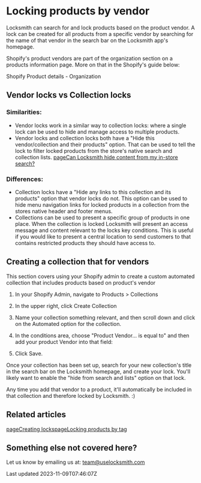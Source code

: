 # Locking products by vendor

Locksmith can search for and lock products based on the product vendor. A lock can be created for all products from a specific vendor by searching for the name of that vendor in the search bar on the Locksmith app's homepage.

Shopify's product vendors are part of the organization section on a products information page. More on that in the Shopify's guide below:

Shopify Product details - Organization

## Vendor locks vs Collection locks

### Similarities:

- Vendor locks work in a similar way to collection locks: where a single lock can be used to hide and manage access to multiple products.
- Vendor locks and collection locks both have a "Hide this vendor/collection and their products" option. That can be used to tell the lock to filter locked products from the store's native search and collection lists.
[pageCan Locksmith hide content from my in-store search?](/faqs/can-locksmith-hide-content-from-my-in-store-search)
### Differences:

- Collection locks have a "Hide any links to this collection and its products" option that vendor locks do not. This option can be used to hide menu navigation links for locked products in a collection from the stores native header and footer menus.
- Collections can be used to present a specific group of products in one place. When the collection is locked Locksmith will present an access message and content relevant to the locks key conditions. This is useful if you would like to present a central location to send customers to that contains restricted products they should have access to.

## Creating a collection that for vendors

This section covers using your Shopify admin to create a custom automated collection that includes products based on product's vendor

1. In your Shopify Admin, navigate to Products \> Collections
2. In the upper right, click Create Collection
3. Name your collection something relevant, and then scroll down and click on the Automated option for the collection.
4. In the conditions area, choose "Product Vendor... is equal to" and then add your product Vendor into that field:

1. Click Save.

Once your collection has been set up, search for your new collection's title in the search bar on the Locksmith homepage, and create your lock. You'll likely want to enable the "hide from search and lists" option on that lock.

Any time you add that vendor to a product, it'll automatically be included in that collection and therefore locked by Locksmith. :)

## Related articles
[pageCreating locks](/basics/creating-locks)[pageLocking products by tag](/tutorials/more/locking-products-by-tag)
## Something else not covered here?

Let us know by emailing us at: team@uselocksmith.com

Last updated 2023-11-09T07:46:07Z